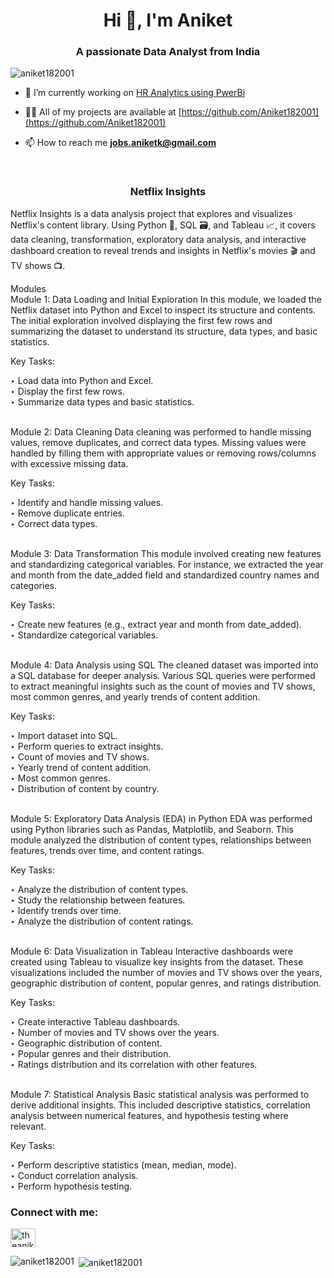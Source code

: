 
<h1 align="center">Hi 👋, I'm Aniket</h1>
<h3 align="center">A passionate Data Analyst from India</h3>

<p align="left"> <img src="https://komarev.com/ghpvc/?username=aniket182001&label=Profile%20views&color=0e75b6&style=flat" alt="aniket182001" /> </p>

- 🔭 I’m currently working on [HR Analytics using PwerBi](https://github.com/Aniket182001/Netflix-Insights)

- 👨‍💻 All of my projects are available at [https://github.com/Aniket182001](https://github.com/Aniket182001)

- 📫 How to reach me **jobs.aniketk@gmail.com**

<br>
<h3 align="center">Netflix Insights</h3>

Netflix Insights is a data analysis project that explores and visualizes Netflix's content library. Using Python 🐍, SQL 🗃️, and Tableau 📈, it covers data cleaning, transformation, exploratory data analysis, and interactive dashboard creation to reveal trends and insights in Netflix's movies 🎬 and TV shows 📺.

Modules
<br>
Module 1: Data Loading and Initial Exploration
In this module, we loaded the Netflix dataset into Python and Excel to inspect its structure and contents. The initial exploration involved displaying the first few rows and summarizing the dataset to understand its structure, data types, and basic statistics.

Key Tasks:

‣ Load data into Python and Excel.<br>
‣ Display the first few rows.<br>
‣ Summarize data types and basic statistics.<br><br>


Module 2: Data Cleaning
Data cleaning was performed to handle missing values, remove duplicates, and correct data types. Missing values were handled by filling them with appropriate values or removing rows/columns with excessive missing data.

Key Tasks:

‣ Identify and handle missing values.<br>
‣ Remove duplicate entries.<br>
‣ Correct data types.<br><br>


Module 3: Data Transformation
This module involved creating new features and standardizing categorical variables. For instance, we extracted the year and month from the date_added field and standardized country names and categories.

Key Tasks:

‣ Create new features (e.g., extract year and month from date_added).<br>
‣ Standardize categorical variables.<br><br>


Module 4: Data Analysis using SQL
The cleaned dataset was imported into a SQL database for deeper analysis. Various SQL queries were performed to extract meaningful insights such as the count of movies and TV shows, most common genres, and yearly trends of content addition.

Key Tasks:

‣ Import dataset into SQL.<br>
‣ Perform queries to extract insights.<br>
‣ Count of movies and TV shows.<br>
‣ Yearly trend of content addition.<br>
‣ Most common genres.<br>
‣ Distribution of content by country.<br><br>

Module 5: Exploratory Data Analysis (EDA) in Python
EDA was performed using Python libraries such as Pandas, Matplotlib, and Seaborn. This module analyzed the distribution of content types, relationships between features, trends over time, and content ratings.

Key Tasks:

‣ Analyze the distribution of content types.<br>
‣ Study the relationship between features.<br>
‣ Identify trends over time.<br>
‣ Analyze the distribution of content ratings.<br><br>


Module 6: Data Visualization in Tableau
Interactive dashboards were created using Tableau to visualize key insights from the dataset. These visualizations included the number of movies and TV shows over the years, geographic distribution of content, popular genres, and ratings distribution.

Key Tasks:

‣ Create interactive Tableau dashboards.<br>
‣ Number of movies and TV shows over the years.<br>
‣ Geographic distribution of content.<br>
‣ Popular genres and their distribution.<br>
‣ Ratings distribution and its correlation with other features.<br> <br>


Module 7: Statistical Analysis
Basic statistical analysis was performed to derive additional insights. This included descriptive statistics, correlation analysis between numerical features, and hypothesis testing where relevant.

Key Tasks:

‣ Perform descriptive statistics (mean, median, mode).<br>
‣ Conduct correlation analysis.<br>
‣ Perform hypothesis testing.<br>









<h3 align="left">Connect with me:</h3>
<p align="left">
<a href="https://linkedin.com/in/theaniketkumbhar" target="blank"><img align="center" src="https://raw.githubusercontent.com/rahuldkjain/github-profile-readme-generator/master/src/images/icons/Social/linked-in-alt.svg" alt="theaniketkumbhar" height="30" width="40" /></a>
</p>

<p><img align="left" src="https://github-readme-stats.vercel.app/api/top-langs?username=aniket182001&show_icons=true&locale=en&layout=compact" alt="aniket182001" /></p>

<p>&nbsp;<img align="center" src="https://github-readme-stats.vercel.app/api?username=aniket182001&show_icons=true&locale=en" alt="aniket182001" /></p>




